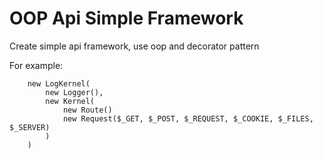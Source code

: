 # OOP Api Simple Framework

Create simple api framework, use oop and decorator pattern

For example:

```
    new LogKernel(
        new Logger(),
        new Kernel(
            new Route()
            new Request($_GET, $_POST, $_REQUEST, $_COOKIE, $_FILES, $_SERVER)
        )
    )

```